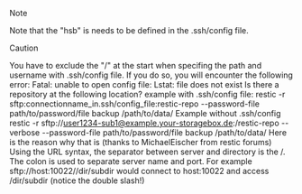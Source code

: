 
> [!Note]
> Note that the "hsb" is needs to be defined in the .ssh/config file.

> [!CAUTION]
> You have to exclude the "/" at the start when specifing the path and username with .ssh/config file.
> If you do so, you will encounter the following error:
> Fatal: unable to open config file: Lstat: file does not exist Is there a repository at the following location?
> example with .ssh/config file:
> restic -r sftp:connectionname_in.ssh/config_file:restic-repo --password-file path/to/password/file backup /path/to/data/
> Example without .ssh/config
> restic -r sftp://user1234-sub1@example.your-storagebox.de:/restic-repo --verbose --password-file path/to/password/file backup /path/to/data/
> Here is the reason why that is (thanks to MichaelEischer from restic forums)
> Using the URL syntax, the separator between server and directory is the /. The colon is used to separate server name and port. For example sftp://host:10022//dir/subdir would connect to host:10022 and access /dir/subdir (notice the double slash!)
